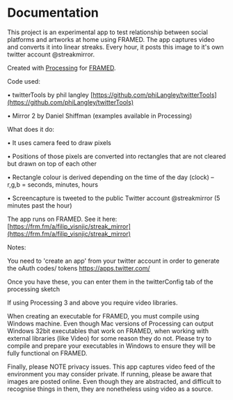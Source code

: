 Documentation
==========

This project is an experimental app to test relationship between social platforms and artworks at home using FRAMED. The app captures video and converts it into linear streaks. Every hour, it posts this image to it's own twitter account @streakmirror.

Created with [Processing](http://processing.org) for [FRAMED](http://frm.fm).

Code used:

• twitterTools by phil langley [https://github.com/phiLangley/twitterTools](https://github.com/phiLangley/twitterTools)

• Mirror 2 by Daniel Shiffman (examples available in Processing)

What does it do:

• It uses camera feed to draw pixels

• Positions of those pixels are converted into rectangles that are not cleared but drawn on top of each other

• Rectangle colour is derived depending on the time of the day (clock) – r,g,b = seconds, minutes, hours

• Screencapture is tweeted to the public Twitter account @streakmirror (5 minutes past the hour)

The app runs on FRAMED.
See it here: [https://frm.fm/a/filip_visnjic/streak_mirror](https://frm.fm/a/filip_visnjic/streak_mirror)


Notes:

You need to 'create an app' from your twitter account in order to generate the oAuth codes/ tokens https://apps.twitter.com/

Once you have these, you can enter them in the twitterConfig tab of the processing sketch

If using Processing 3 and above you require video libraries.

When creating an executable for FRAMED, you must compile using Windows machine. Even though Mac versions of Processing can output Windows 32bit executables that work on FRAMED, when working with external libraries (like Video) for some reason they do not. Please try to compile and prepare your executables in Windows to ensure they will be fully functional on FRAMED.

Finally, please NOTE privacy issues. This app captures video feed of the environment you may consider private. If running, please be aware that images are posted online. Even though they are abstracted, and difficult to recognise things in them, they are nonetheless using video as a source.